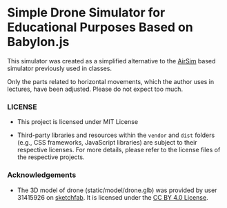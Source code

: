 # Simple Drone Simulator for Educational Purposes Based on Babylon.js
This simulator was created as a simplified alternative to the [AirSim](https://github.com/microsoft/AirSim/) based simulator previously used in classes.

Only the parts related to horizontal movements, which the author uses in lectures, have been adjusted. Please do not expect too much.

### LICENSE

* This project is licensed under MIT License

* Third-party libraries and resources within the  `vendor` and `dist` folders (e.g., CSS frameworks, JavaScript libraries) are subject to their respective licenses. For more details, please refer to the license files of the respective projects.

### Acknowledgements
* The 3D model of drone (static/model/drone.glb) was provided by user 31415926 on [sketchfab](https://sketchfab.com/models/055841df0fb24cd4abde06a91f7d360a). It is licensed under the [CC BY 4.0 License](https://creativecommons.org/licenses/by/4.0/).


